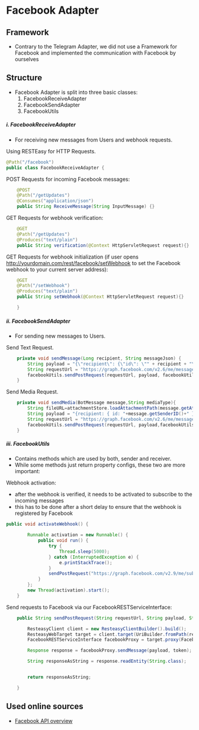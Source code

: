 # Facebook Adapter

## Framework

- Contrary to the Telegram Adapter, we did not use a Framework for Facebook and implemented the communication with Facebook by ourselves

## Structure

- Facebook Adapter is split into three basic classes:
    1. FacebookReceiveAdapter
    2. FacebookSendAdapter
    3. FacebookUtils
    
##### i. FacebookReceiveAdapter

- For receiving new messages from Users and webhook requests.

Using RESTEasy for HTTP Requests.
```java
@Path("/facebook")
public class FacebookReceiveAdapter {
```
POST Requests for incoming Facebook messages:
```java
    @POST
    @Path("/getUpdates")
    @Consumes("application/json")
    public String ReceiveMessage(String InputMessage) {}
```
GET Requests for webhook verification:
```java
    @GET
    @Path("/getUpdates")
    @Produces("text/plain")
    public String verification(@Context HttpServletRequest request){}
```
GET Requests for webhook initialization (if user opens http://yourdomain.com/rest/facebook/setWebhook to set the Facebook webhook to your current server address):
```java
    @GET
    @Path("/setWebhook")
    @Produces("text/plain")
    public String setWebhook(@Context HttpServletRequest request){}
```
```java
    }
```

##### ii. FacebookSendAdapter

- For sending new messages to Users.

Send Text Request.
```java
    private void sendMessage(Long recipient, String messageJson) {
        String payload = "{\"recipient\": {\"id\": \"" + recipient + "\"}, \"message\": { \"text\": \""+messageJson+"\"}}";
        String requestUrl = "https://graph.facebook.com/v2.6/me/messages" ;
        facebookUtils.sendPostRequest(requestUrl, payload, facebookUtils.token());
    }
```

Send Media Request.
```java
    private void sendMedia(BotMessage message,String mediaType){
        String fileURL=attachmentStore.loadAttachmentPath(message.getAttachments()[0].getId(), AttachmentStoreMode.FILE_URI);
        String payload = "{recipient: { id: "+message.getSenderID()+" }, message: { attachment: { type: \""+mediaType+"\", payload: { url: \""+fileURL+"\"  } }   }} ";
        String requestUrl = "https://graph.facebook.com/v2.6/me/messages" ;
        facebookUtils.sendPostRequest(requestUrl, payload,facebookUtils.token());
    }
```

##### iii. FacebookUtils

- Contains methods which are used by both, sender and receiver.
- While some methods just return property configs, these two are more important:

Webhook activation:
- after the webhook is verified, it needs to be activated to subscribe to the incoming messages
- this has to be done after a short delay to ensure that the webhook is registered by Facebook
```java
public void activateWebhook() {

        Runnable activation = new Runnable() {
            public void run() {
                try {
                    Thread.sleep(5000);
                } catch (InterruptedException e) {
                    e.printStackTrace();
                }
                sendPostRequest("https://graph.facebook.com/v2.9/me/subscribed_apps","",token());
            }
        };
        new Thread(activation).start();
    }
```
Send requests to Facebook via our FacebookRESTServiceInterface:
```java
    public String sendPostRequest(String requestUrl, String payload, String token) {

        ResteasyClient client = new ResteasyClientBuilder().build();
        ResteasyWebTarget target = client.target(UriBuilder.fromPath(requestUrl));
        FacebookRESTServiceInterface facebookProxy = target.proxy(FacebookRESTServiceInterface.class);

        Response response = facebookProxy.sendMessage(payload, token);

        String responseAsString = response.readEntity(String.class);


        return responseAsString;

    }
```

## Used online sources

- [Facebook API overview](https://developers.facebook.com/docs/)